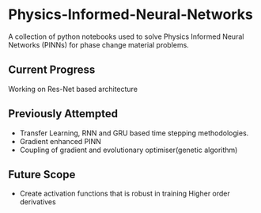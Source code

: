 # Physics-Informed-Neural-Networks
A collection of python notebooks used to solve Physics Informed Neural Networks (PINNs) for phase change material problems.

## Current Progress
Working on Res-Net based architecture

## Previously Attempted
- Transfer Learning, RNN and GRU based time stepping methodologies. 
- Gradient enhanced PINN
- Coupling of gradient and evolutionary optimiser(genetic algorithm)
  
## Future Scope
- Create activation functions that is robust in training Higher order derivatives

